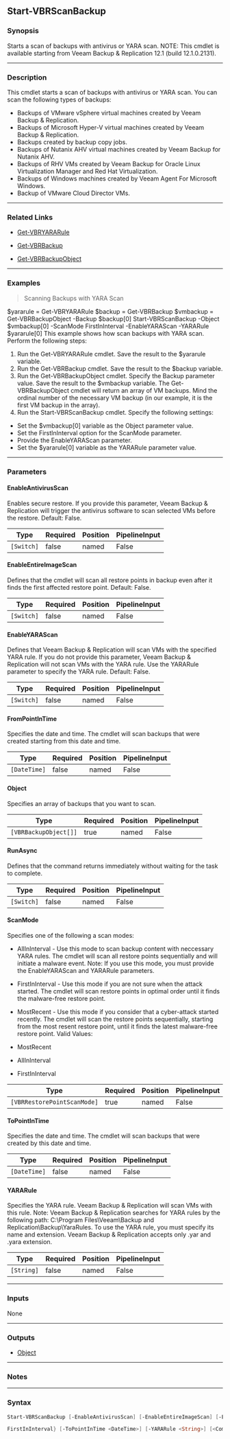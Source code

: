 Start-VBRScanBackup
-------------------

### Synopsis
Starts a scan of backups with antivirus or YARA scan.
NOTE: This cmdlet is available starting from Veeam Backup & Replication 12.1 (build 12.1.0.2131).

---

### Description

This cmdlet starts a scan of backups with antivirus or YARA scan. You can scan the following types of backups:
- Backups of VMware vSphere virtual machines created by Veeam Backup & Replication.
- Backups of Microsoft Hyper-V virtual machines created by Veeam Backup & Replication.
- Backups created by backup copy jobs.
- Backups of Nutanix AHV virtual machines created by Veeam Backup for Nutanix AHV.
- Backups of RHV VMs created by Veeam Backup for Oracle Linux Virtualization Manager and Red Hat Virtualization.
- Backups of Windows machines created by Veeam Agent For Microsoft Windows.
- Backup of VMware Cloud Director VMs.

---

### Related Links
* [Get-VBRYARARule](Get-VBRYARARule)

* [Get-VBRBackup](Get-VBRBackup)

* [Get-VBRBackupObject](Get-VBRBackupObject)

---

### Examples
> Scanning Backups with YARA Scan

$yararule = Get-VBRYARARule
$backup = Get-VBRBackup
$vmbackup = Get-VBRBackupObject -Backup $backup[0]
Start-VBRScanBackup -Object $vmbackup[0] -ScanMode FirstInInterval -EnableYARAScan -YARARule $yararule[0]
This example shows how scan backups with YARA scan.
Perform the following steps:
1. Run the Get-VBRYARARule cmdlet. Save the result to the $yararule variable.
2. Run the Get-VBRBackup cmdlet. Save the result to the $backup variable.
3. Run the Get-VBRBackupObject cmdlet. Specify the Backup parameter value. Save the result to the $vmbackup variable.
The Get-VBRBackupObject cmdlet will return an array of VM backups. Mind the ordinal number of the necessary VM backup (in our example, it is the first VM backup in the array).
4. Run the Start-VBRScanBackup cmdlet. Specify the following settings:
- Set the $vmbackup[0] variable as the Object parameter value.
- Set the FirstInInterval option for the ScanMode parameter.
- Provide the EnableYARAScan parameter.
- Set the $yararule[0] variable as the YARARule parameter value.

---

### Parameters
#### **EnableAntivirusScan**
Enables secure restore.
If you provide this parameter, Veeam Backup & Replication will trigger the antivirus software to scan selected VMs before the restore.
Default: False.

|Type      |Required|Position|PipelineInput|
|----------|--------|--------|-------------|
|`[Switch]`|false   |named   |False        |

#### **EnableEntireImageScan**
Defines that the cmdlet will scan all restore points in backup even after it finds the first affected restore point.
Default: False.

|Type      |Required|Position|PipelineInput|
|----------|--------|--------|-------------|
|`[Switch]`|false   |named   |False        |

#### **EnableYARAScan**
Defines that Veeam Backup & Replication will scan VMs with the specified YARA rule.
If you do not provide this parameter, Veeam Backup & Replication will not scan VMs with the YARA rule.
Use the YARARule parameter to specify the YARA rule.
Default: False.

|Type      |Required|Position|PipelineInput|
|----------|--------|--------|-------------|
|`[Switch]`|false   |named   |False        |

#### **FromPointInTime**
Specifies the date and time. The cmdlet will scan backups that were created starting from this date and time.

|Type        |Required|Position|PipelineInput|
|------------|--------|--------|-------------|
|`[DateTime]`|false   |named   |False        |

#### **Object**
Specifies an array of backups that you want to scan.

|Type                 |Required|Position|PipelineInput|
|---------------------|--------|--------|-------------|
|`[VBRBackupObject[]]`|true    |named   |False        |

#### **RunAsync**
Defines that the command returns immediately without waiting for the task to complete.

|Type      |Required|Position|PipelineInput|
|----------|--------|--------|-------------|
|`[Switch]`|false   |named   |False        |

#### **ScanMode**
Specifies one of the following a scan modes:
* AllInInterval - Use this mode to scan backup content with neccessary YARA rules. The cmdlet will scan all restore points sequentially and will initiate a malware event.
Note: If you use this mode, you must provide the EnableYARAScan and YARARule parameters.
* FirstInInterval - Use this mode if you are not sure when the attack started. The cmdlet will scan restore points in optimal order until it finds the malware-free restore point.
* MostRecent - Use this mode if you consider that a cyber-attack started recently. The cmdlet will scan the restore points sequentially, starting from the most resent restore point, until it finds the latest malware-free restore point.
Valid Values:

* MostRecent
* AllInInterval
* FirstInInterval

|Type                       |Required|Position|PipelineInput|
|---------------------------|--------|--------|-------------|
|`[VBRRestorePointScanMode]`|true    |named   |False        |

#### **ToPointInTime**
Specifies the date and time. The cmdlet will scan backups that were created by this date and time.

|Type        |Required|Position|PipelineInput|
|------------|--------|--------|-------------|
|`[DateTime]`|false   |named   |False        |

#### **YARARule**
Specifies the YARA rule. Veeam Backup & Replication will scan VMs with this rule.
Note: Veeam Backup & Replication searches for YARA rules by the following path: C:\Program Files\Veeam\Backup and Replication\Backup\YaraRules.
To use the YARA rule, you must specify its name and extension. Veeam Backup & Replication accepts only .yar and .yara extension.

|Type      |Required|Position|PipelineInput|
|----------|--------|--------|-------------|
|`[String]`|false   |named   |False        |

---

### Inputs
None

---

### Outputs
* [Object](https://learn.microsoft.com/en-us/dotnet/api/System.Object)

---

### Notes

---

### Syntax
```PowerShell
Start-VBRScanBackup [-EnableAntivirusScan] [-EnableEntireImageScan] [-EnableYARAScan] [-FromPointInTime <DateTime>] -Object <VBRBackupObject[]> [-RunAsync] -ScanMode {MostRecent | AllInInterval | 
```
```PowerShell
FirstInInterval} [-ToPointInTime <DateTime>] [-YARARule <String>] [<CommonParameters>]
```
